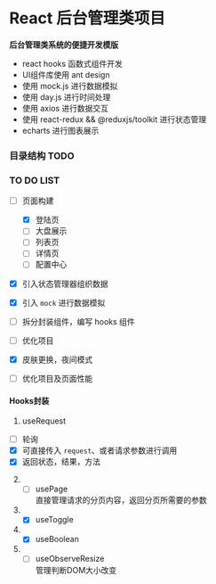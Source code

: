 # React 后台管理类项目

**后台管理类系统的便捷开发模版** 

- react hooks 函数式组件开发
- UI组件库使用 ant design
- 使用 mock.js 进行数据模拟
- 使用 day.js 进行时间处理
- 使用 axios 进行数据交互
- 使用 react-redux && @reduxjs/toolkit 进行状态管理
- echarts 进行图表展示


### 目录结构 TODO


### TO DO LIST

- [ ] 页面构建
    - [x] 登陆页
    - [ ] 大盘展示
    - [ ] 列表页
    - [ ] 详情页
    - [ ] 配置中心
- [x] 引入状态管理器组织数据
- [x] 引入 `mock` 进行数据模拟
- [ ] 拆分封装组件，编写 hooks 组件
- [ ] 优化项目
- [x] 皮肤更换，夜间模式
- [ ] 优化项目及页面性能


#### Hooks封装

1. useRequest
- [ ] 轮询
- [x] 可直接传入 `request`、或者请求参数进行调用
- [x] 返回状态，结果，方法

2. - [ ]  usePage  
    直接管理请求的分页内容，返回分页所需要的参数

3. - [x] useToggle
4. - [x] useBoolean
5. - [ ] useObserveResize  
    管理判断DOM大小改变
